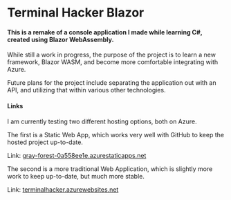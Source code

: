 ﻿# Terminal Hacker Blazor

#### This is a remake of a console application I made while learning C#, created using Blazor WebAssembly.

While still a work in progress, the purpose of the project is to learn a new framework, Blazor WASM, and become more comfortable integrating with Azure.

Future plans for the project include separating the application out with an API, and utilizing that within various other technologies.

#### Links

I am currently testing two different hosting options, both on Azure.

The first is a Static Web App, which works very well with GitHub to keep the hosted project up-to-date.

Link: [gray-forest-0a558ee1e.azurestaticapps.net](gray-forest-0a558ee1e.azurestaticapps.net)

The second is a more traditional Web Application, which is slightly more work to keep up-to-date, but much more stable.

Link: [terminalhacker.azurewebsites.net](terminalhacker.azurewebsites.net)
